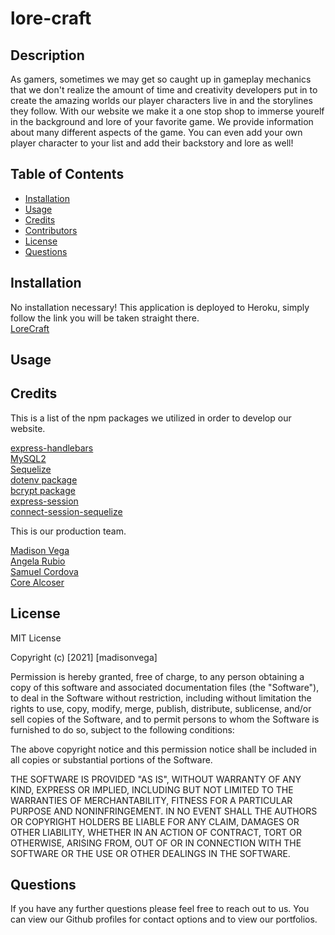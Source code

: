 # lore-craft

## Description

As gamers, sometimes we may get so caught up in gameplay mechanics that we don't realize the amount of time and creativity developers put in to create the amazing worlds our player characters live in and the storylines they follow.  With our website we make it a one stop shop to immerse yourelf in the background and lore of your favorite game.  We provide information about many different aspects of the game.  You can even add your own player character to your list and add their backstory and lore as well!    

## Table of Contents

- [Installation](#installation)
- [Usage](#usage)
- [Credits](#credits)
- [Contributors](#contributors)
- [License](#license)
- [Questions](#questions)

## Installation

No installation necessary!  This application is deployed to Heroku, simply follow the link you will be taken straight there.
<br>
[LoreCraft](herokulink.com)

## Usage



## Credits

This is a list of the npm packages we utilized in order to develop our website.<br>

[express-handlebars](https://www.npmjs.com/package/express-handlebars)<br>
[MySQL2](https://www.npmjs.com/package/mysql2)<br>
[Sequelize](https://www.npmjs.com/package/sequelize)<br>
[dotenv package](https://www.npmjs.com/package/dotenv)<br>
[bcrypt package](https://www.npmjs.com/package/bcrypt)<br>
[express-session](https://www.npmjs.com/package/express-session)<br>
[connect-session-sequelize](https://www.npmjs.com/package/connect-session-sequelize)<br>

This is our production team.<br>

[Madison Vega](https://github.com/madison-vega)<br>
[Angela Rubio](https://github.com/neptune92)<br>
[Samuel Cordova](https://github.com/Cordovas-cmd)<br>
[Core Alcoser](https://github.com/Core-Creates)<br>



## License

MIT License

Copyright (c) [2021] [madisonvega]

Permission is hereby granted, free of charge, to any person obtaining a copy
of this software and associated documentation files (the "Software"), to deal
in the Software without restriction, including without limitation the rights
to use, copy, modify, merge, publish, distribute, sublicense, and/or sell
copies of the Software, and to permit persons to whom the Software is
furnished to do so, subject to the following conditions:

The above copyright notice and this permission notice shall be included in all
copies or substantial portions of the Software.

THE SOFTWARE IS PROVIDED "AS IS", WITHOUT WARRANTY OF ANY KIND, EXPRESS OR
IMPLIED, INCLUDING BUT NOT LIMITED TO THE WARRANTIES OF MERCHANTABILITY,
FITNESS FOR A PARTICULAR PURPOSE AND NONINFRINGEMENT. IN NO EVENT SHALL THE
AUTHORS OR COPYRIGHT HOLDERS BE LIABLE FOR ANY CLAIM, DAMAGES OR OTHER
LIABILITY, WHETHER IN AN ACTION OF CONTRACT, TORT OR OTHERWISE, ARISING FROM,
OUT OF OR IN CONNECTION WITH THE SOFTWARE OR THE USE OR OTHER DEALINGS IN THE
SOFTWARE.

## Questions

<p>If you have any further questions please feel free to reach out to us. 
You can view our Github profiles for contact options and to view our portfolios.<p>

